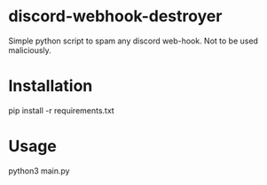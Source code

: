 # discord-webhook-destroyer
Simple python script to spam any discord web-hook. Not to be used maliciously.

# Installation
pip install -r requirements.txt

# Usage
python3 main.py
